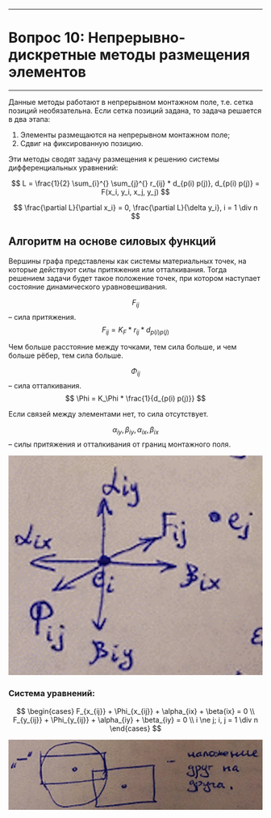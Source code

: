 ___
# Вопрос 10: Непрерывно-дискретные методы размещения элементов
___

Данные методы работают в непрерывном монтажном поле, т.е. сетка позиций необязательна. Если сетка позиций задана, то задача решается в два этапа:

1. Элементы размещаются на непрерывном монтажном поле;
2. Сдвиг на фиксированную позицию.

Эти методы сводят задачу размещения к решению системы дифференциальных уравнений:

$$ L = \frac{1}{2} \sum_{i}^{} \sum_{j}^{} r_{ij} * d_{p(i) p(j)}, d_{p(i) p(j)} = F(x_i, y_i, x_j, y_j) $$

$$ \frac{\partial L}{\partial x_i} = 0, \frac{\partial L}{\delta y_i}, i = 1 \div n $$

## Алгоритм на основе силовых функций

Вершины графа представлены как системы материальных точек, на которые действуют силы притяжения или отталкивания. Тогда решением задачи будет такое положение точек, при котором наступает состояние динамического уравновешивания.

$$ F_{ij} $$ – сила притяжения. $$ F_{ij} = K_F * r_{ij} * d_{p(i) p(j)} $$

Чем больше расстояние между точками, тем сила больше, и чем больше рёбер, тем сила больше.

$$ \Phi_{ij} $$ – сила отталкивания. $$ \Phi = K_\Phi * \frac{1}{d_{p(i) p(j)}} $$

Если связей между элементами нет, то сила отсутствует.

$$ \alpha_{iy}, \beta_{iy}, \alpha_{ix}, \beta_{ix} $$ – силы притяжения и отталкивания от границ монтажного поля.

![1](../resources/imgs/10/1.png)

### Система уравнений:

$$
\begin{cases}
F_{x_{ij}} + \Phi_{x_{ij}} + \alpha_{ix} + \beta{ix} = 0 \\
F_{y_{ij}} + \Phi_{y_{ij}} + \alpha_{iy} + \beta_{iy} = 0 \\
i \ne j; i, j = 1 \div n
\end{cases}
$$

![2](../resources/imgs/10/2.png)
